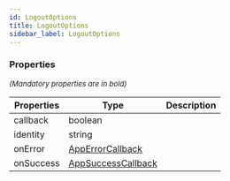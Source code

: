 ```yaml
---
id: LogoutOptions
title: LogoutOptions
sidebar_label: LogoutOptions
---
```




### Properties

<font size="2"><i>(Mandatory properties are in bold)</i></font>

| Properties | Type | Description |
| --------- | ---- | ----------- |
| callback | boolean |  |
| identity | string |  |
| onError | [AppErrorCallback](/framework-api/types/AppErrorCallback.md) |  |
| onSuccess | [AppSuccessCallback](/framework-api/types/AppSuccessCallback.md) |  |
